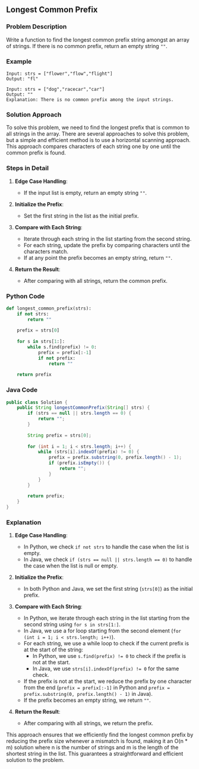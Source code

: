 ## Longest Common Prefix

### Problem Description
Write a function to find the longest common prefix string amongst an array of strings. If there is no common prefix, return an empty string `""`.

### Example
```
Input: strs = ["flower","flow","flight"]
Output: "fl"
```
```
Input: strs = ["dog","racecar","car"]
Output: ""
Explanation: There is no common prefix among the input strings.
```

### Solution Approach
To solve this problem, we need to find the longest prefix that is common to all strings in the array. There are several approaches to solve this problem, but a simple and efficient method is to use a horizontal scanning approach. This approach compares characters of each string one by one until the common prefix is found.

### Steps in Detail

1. **Edge Case Handling**:
   - If the input list is empty, return an empty string `""`.

2. **Initialize the Prefix**:
   - Set the first string in the list as the initial prefix.

3. **Compare with Each String**:
   - Iterate through each string in the list starting from the second string.
   - For each string, update the prefix by comparing characters until the characters match.
   - If at any point the prefix becomes an empty string, return `""`.

4. **Return the Result**:
   - After comparing with all strings, return the common prefix.

### Python Code
```python
def longest_common_prefix(strs):
    if not strs:
        return ""
    
    prefix = strs[0]
    
    for s in strs[1:]:
        while s.find(prefix) != 0:
            prefix = prefix[:-1]
            if not prefix:
                return ""
    
    return prefix
```

### Java Code
```java
public class Solution {
    public String longestCommonPrefix(String[] strs) {
        if (strs == null || strs.length == 0) {
            return "";
        }
        
        String prefix = strs[0];
        
        for (int i = 1; i < strs.length; i++) {
            while (strs[i].indexOf(prefix) != 0) {
                prefix = prefix.substring(0, prefix.length() - 1);
                if (prefix.isEmpty()) {
                    return "";
                }
            }
        }
        
        return prefix;
    }
}
```

### Explanation

1. **Edge Case Handling**:
   - In Python, we check `if not strs` to handle the case when the list is empty.
   - In Java, we check `if (strs == null || strs.length == 0)` to handle the case when the list is null or empty.

2. **Initialize the Prefix**:
   - In both Python and Java, we set the first string (`strs[0]`) as the initial prefix.

3. **Compare with Each String**:
   - In Python, we iterate through each string in the list starting from the second string using `for s in strs[1:]`.
   - In Java, we use a for loop starting from the second element (`for (int i = 1; i < strs.length; i++)`).
   - For each string, we use a while loop to check if the current prefix is at the start of the string:
     - In Python, we use `s.find(prefix) != 0` to check if the prefix is not at the start.
     - In Java, we use `strs[i].indexOf(prefix) != 0` for the same check.
   - If the prefix is not at the start, we reduce the prefix by one character from the end (`prefix = prefix[:-1]` in Python and `prefix = prefix.substring(0, prefix.length() - 1)` in Java).
   - If the prefix becomes an empty string, we return `""`.

4. **Return the Result**:
   - After comparing with all strings, we return the prefix.

This approach ensures that we efficiently find the longest common prefix by reducing the prefix size whenever a mismatch is found, making it an O(n * m) solution where n is the number of strings and m is the length of the shortest string in the list. This guarantees a straightforward and efficient solution to the problem.